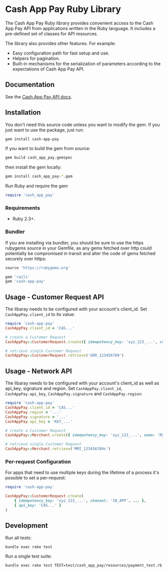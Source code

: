 # Cash App Pay Ruby Library

The Cash App Pay Ruby library provides convenient access to the Cash App Pay API from
applications written in the Ruby language. It includes a pre-defined set of
classes for API resources.

The library also provides other features. For example:

- Easy configuration path for fast setup and use.
- Helpers for pagination.
- Built-in mechanisms for the serialization of parameters according to the
  expectations of Cash App Pay API.

## Documentation

See the [Cash App Pay API docs](https://developers.cash.app/docs/api/welcome).

## Installation

You don't need this source code unless you want to modify the gem. If you just
want to use the package, just run:

```sh
gem install cash-app-pay
```

If you want to build the gem from source:

```sh
gem build cash_app_pay.gemspec
```

then install the gem locally:

```sh
gem install cash_app_pay-*.gem
```

Run Ruby and require the gem

```ruby
require 'cash_app_pay'
```

### Requirements

- Ruby 2.3+.

### Bundler

If you are installing via bundler, you should be sure to use the https rubygems
source in your Gemfile, as any gems fetched over http could potentially be
compromised in transit and alter the code of gems fetched securely over https:

```ruby
source 'https://rubygems.org'

gem 'rails'
gem 'cash-app-pay'
```

## Usage - Customer Request API

The libaray needs to be configured with your account's client_id. Set `CashAppPay.client_id` to its value:

```ruby
require 'cash-app-pay'
CashAppPay.client_id = 'CAS...'

# create a Customer Request
CashAppPay::CustomerRequest.create({ idempotency_key: 'xyz_123_...', channel: 'IN_APP', ... })

# retrieve single Customer Request
CashAppPay::CustomerRequest.retrieve('GRR_123456789')
```

## Usage - Network API

The libaray needs to be configured with your account's client_id as well as api_key, signature and region. Set `CashAppPay.client_id`, `CashAppPay.api_key`, `CashAppPay.signature` and `CashAppPay.region`:

```ruby
require 'cash-app-pay'
CashAppPay.client_id = 'CAS...'
CashAppPay.region = '...'
CashAppPay.signature = '...'
CashAppPay.api_key = 'KEY_...'

# create a Customer Request
CashAppPay::Merchant.create({ idempotency_key: 'xyz_123_...', name: 'My merchant', ... })

# retrieve single Customer Request
CashAppPay::Merchant.retrieve('MMI_123456789s')
```

### Per-request Configuration

For apps that need to use multiple keys during the lifetime of a process it's possible to set a
per-request:

```ruby
require 'cash-app-pay'

CashAppPay::CustomerRequest.create(
    { idempotency_key: 'xyz_123_...', channel: 'IN_APP', ... },
    { api_key: 'CAS...' }
)

```

## Development

Run all tests:

```sh
bundle exec rake test
```

Run a single test suite:

```sh
bundle exec rake test TEST=test/cash_app_pay/resources/payment_test.rb
```
